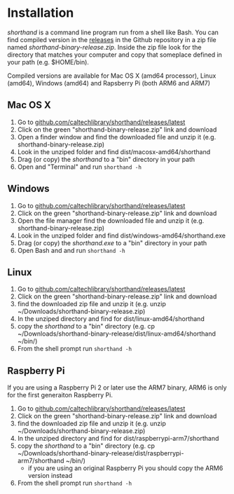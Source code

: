 
# Installation

*shorthand* is a command line program run from a shell like Bash. You can find compiled
version in the [releases](https://github.com/caltechlibrary/shorthand/releases/latest) 
in the Github repository in a zip file named *shorthand-binary-release.zip*. Inside
the zip file look for the directory that matches your computer and copy that someplace
defined in your path (e.g. $HOME/bin). 

Compiled versions are available for Mac OS X (amd64 processor), Linux (amd64), Windows
(amd64) and Rapsberry Pi (both ARM6 and ARM7)

## Mac OS X

1. Go to [github.com/caltechlibrary/shorthand/releases/latest](https://github.com/caltechlibrary/shorthand/releases/latest)
2. Click on the green "shorthand-binary-release.zip" link and download
3. Open a finder window and find the downloaded file and unzip it (e.g. shorthand-binary-release.zip)
4. Look in the unziped folder and find dist/macosx-amd64/shorthand
5. Drag (or copy) the *shorthand* to a "bin" directory in your path
6. Open and "Terminal" and run `shorthand -h`

## Windows

1. Go to [github.com/caltechlibrary/shorthand/releases/latest](https://github.com/caltechlibrary/shorthand/releases/latest)
2. Click on the green "shorthand-binary-release.zip" link and download
3. Open the file manager find the downloaded file and unzip it (e.g. shorthand-binary-release.zip)
4. Look in the unziped folder and find dist/windows-amd64/shorthand.exe
5. Drag (or copy) the *shorthand.exe* to a "bin" directory in your path
6. Open Bash and and run `shorthand -h`

## Linux

1. Go to [github.com/caltechlibrary/shorthand/releases/latest](https://github.com/caltechlibrary/shorthand/releases/latest)
2. Click on the green "shorthand-binary-release.zip" link and download
3. find the downloaded zip file and unzip it (e.g. unzip ~/Downloads/shorthand-binary-release.zip)
4. In the unziped directory and find for dist/linux-amd64/shorthand
5. copy the *shorthand* to a "bin" directory (e.g. cp ~/Downloads/shorthand-binary-release/dist/linux-amd64/shorthand ~/bin/)
6. From the shell prompt run `shorthand -h`

## Raspberry Pi

If you are using a Raspberry Pi 2 or later use the ARM7 binary, ARM6 is only for the first generaiton Raspberry Pi.

1. Go to [github.com/caltechlibrary/shorthand/releases/latest](https://github.com/caltechlibrary/shorthand/releases/latest)
2. Click on the green "shorthand-binary-release.zip" link and download
3. find the downloaded zip file and unzip it (e.g. unzip ~/Downloads/shorthand-binary-release.zip)
4. In the unziped directory and find for dist/raspberrypi-arm7/shorthand
5. copy the *shorthand* to a "bin" directory (e.g. cp ~/Downloads/shorthand-binary-release/dist/raspberrypi-arm7/shorthand ~/bin/)
    + if you are using an original Raspberry Pi you should copy the ARM6 version instead
6. From the shell prompt run `shorthand -h`

